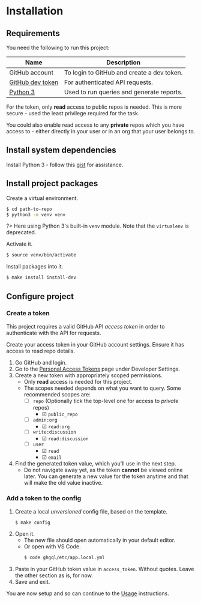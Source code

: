 # Installation


## Requirements

You need the following to run this project:

| Name                                                   | Description                                |
| ------------------------------------------------------ | ------------------------------------------ |
| GitHub account                                         | To login to GitHub and create a dev token. |
| [GitHub dev token](https://github.com/settings/tokens) | For authenticated API requests.            |
| [Python 3](https://python.org/)                        | Used to run queries and generate reports.  |

For the token, only **read** access to public repos is needed. This is more secure - used the least privilege required for the task.

You could also enable read access to any **private** repos which you have access to - either directly in your user or in an org that your user belongs to.


## Install system dependencies

Install Python 3 - follow this [gist](https://gist.github.com/MichaelCurrin/3a4d14ba1763b4d6a1884f56a01412b7) for assistance.


## Install project packages

Create a virtual environment.

```bash
$ cd path-to-repo
$ python3 -m venv venv
```

?> Here using Python 3's built-in `venv` module. Note that the `virtualenv` is deprecated.

Activate it.

```bash
$ source venv/bin/activate
```

Install packages into it.

```bash
$ make install install-dev
```


## Configure project

### Create a token

This project requires a valid GitHub API _access token_ in order to authenticate with the API for requests.

Create your access token in your GitHub account settings. Ensure it has access to read repo details.

1. Go GitHub and login.
1. Go to the [Personal Access Tokens](https://github.com/settings/tokens) page under Developer Settings.
1. Create a new token with appropriately scoped permissions.
    - Only **read** access is needed for this project.
    - The scopes needed depends on what you want to query. Some recommended scopes are:
        * ☐ `repo` (Optionally tick the top-level one for access to _private_ repos)
            - ☑ `public_repo`
        * ☐ `admin:org`
            - ☑ `read:org`
        * ☐ `write:discussion`
            - ☑ `read:discussion`
        * ☐ `user`
            - ☑ `read`
            - ☑ `email`
1. Find the generated token value, which you'll use in the next step.
    - Do not navigate away yet, as the token **cannot** be viewed online later. You can generate a new value for the token anytime and that will make the old value inactive.

### Add a token to the config

1. Create a local _unversioned_ config file, based on the template.
    ```bash
    $ make config
    ```
1. Open it.
    - The new file should open automatically in your default editor.
    - Or open with VS Code.
        ```bash
        $ code ghgql/etc/app.local.yml
        ```
1. Paste in your GitHub token value in `access_token`. Without quotes. Leave the other section as is, for now.
1. Save and exit.

You are now setup and so can continue to the [Usage](/usage.md) instructions.
